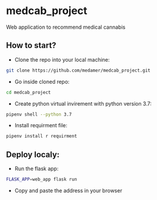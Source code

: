 # medcab_project
Web application to recommend medical cannabis


## How to start?
- Clone the repo into your local machine:
```sh
git clone https://github.com/medamer/medcab_project.git
```
- Go inside cloned repo:
```sh
cd medcab_project
```

- Create python virtual invirement with python version 3.7:
```sh
pipenv shell --python 3.7
```
- Install requirment file:
```sh
pipenv install r requirment
```

## Deploy localy:
- Run the flask app:
```sh
FLASK_APP=web_app flask run
```

- Copy and paste the address in your browser